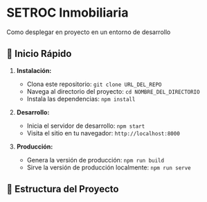 # SETROC Inmobiliaria

Como desplegar en proyecto en un entorno de desarrollo

## 🚀 Inicio Rápido

1. **Instalación:**
    - Clona este repositorio: `git clone URL_DEL_REPO`
    - Navega al directorio del proyecto: `cd NOMBRE_DEL_DIRECTORIO`
    - Instala las dependencias: `npm install`

2. **Desarrollo:**
    - Inicia el servidor de desarrollo: `npm start`
    - Visita el sitio en tu navegador: `http://localhost:8000`

3. **Producción:**
    - Genera la versión de producción: `npm run build`
    - Sirve la versión de producción localmente: `npm run serve`

## 📂 Estructura del Proyecto

